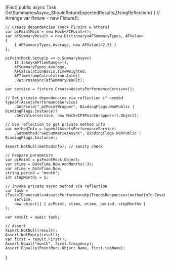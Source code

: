 [Fact]
public async Task GetSummariesAsync_ShouldReturnExpectedResults_UsingReflection()
{
    // Arrange
    var fixture = new Fixture();

    // Create dependencies (mock PIPoint & others)
    var piPointMock = new Mock<PIPoint>();
    var afSummaryResult = new Dictionary<AFSummaryTypes, AFValue>
    {
        { AFSummaryTypes.Average, new AFValue(42.5) }
    };

    piPointMock.Setup(p => p.SummaryAsync(
        It.IsAny<AFTimeRange>(),
        AFSummaryTypes.Average,
        AFCalculationBasis.TimeWeighted,
        AFTimestampCalculation.Auto))
        .ReturnsAsync(afSummaryResult);

    var service = fixture.Create<AssetsPerformanceService>();

    // Set private dependencies via reflection if needed
    typeof(AssetsPerformanceService)
        .GetField("_pIPointWrapper", BindingFlags.NonPublic | BindingFlags.Instance)?
        .SetValue(service, new Mock<IPIPointWrapper>().Object);

    // Use reflection to get private method info
    var methodInfo = typeof(AssetsPerformanceService)
        .GetMethod("GetSummariesAsync", BindingFlags.NonPublic | BindingFlags.Instance);

    Assert.NotNull(methodInfo); // sanity check

    // Prepare parameters
    var piPoint = piPointMock.Object;
    var stime = DateTime.Now.AddMonths(-3);
    var etime = DateTime.Now;
    string period = "month";
    int stepMonths = 1;

    // Invoke private async method via reflection
    var task = (Task<IEnumerable<AssetsPerformanceKpiTrendsResponse>>)methodInfo.Invoke(
        service,
        new object[] { piPoint, stime, etime, period, stepMonths }
    );

    var result = await task;

    // Assert
    Assert.NotNull(result);
    Assert.NotEmpty(result);
    var first = result.First();
    Assert.Equal("month", first.frequency);
    Assert.Equal(piPointMock.Object.Name, first.tagName);
}

